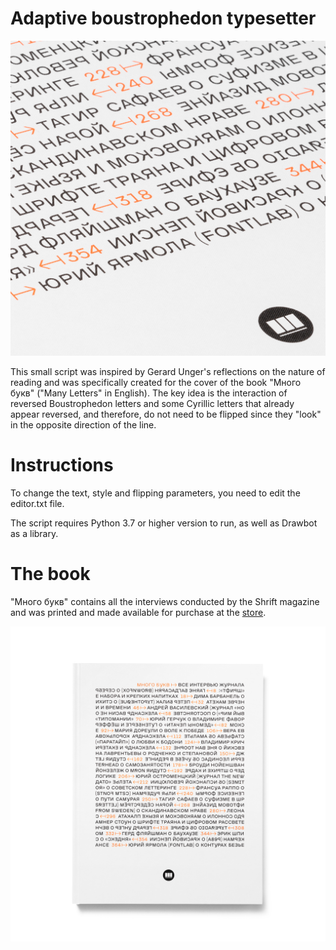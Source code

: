 # Adaptive boustrophedon typesetter

![Cover closeup](images/mnogo-bukv-02-closeup.png)

This small script was inspired by Gerard Unger's reflections on the nature of reading and was specifically created for the cover of the book "Много букв" ("Many Letters" in English). The key idea is the interaction of reversed Boustrophedon letters and some Cyrillic letters that already appear reversed, and therefore, do not need to be flipped since they "look" in the opposite direction of the line.

# Instructions

To change the text, style and flipping parameters, you need to edit the editor.txt file.

The script requires Python 3.7 or higher version to run, as well as Drawbot as a library.

# The book

"Много букв" contains all the interviews conducted by the Shrift magazine and was printed and made available for purchase at the [store](https://bit.ly/mnogobukv).

![Cover photo](images/mnogo-bukv-01-preview.jpg)
